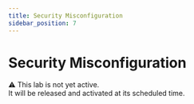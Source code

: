```yaml
---
title: Security Misconfiguration
sidebar_position: 7
---
```


# Security Misconfiguration

⚠️ This lab is not yet active.  
It will be released and activated at its scheduled time.  
